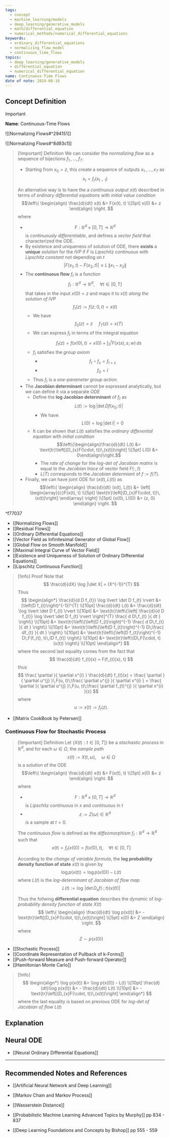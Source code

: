 ```yaml
---
tags:
  - concept
  - machine_learning/models
  - deep_learning/generative_models
  - math/differential_equation
  - numerical_methods/numerical_differential_equations
keywords:
  - ordinary_differential_equations
  - normalizing_flow_model
  - continuous_time_flows
topics:
  - deep_learning/generative_models
  - differential_equation
  - numerical_differential_equation
name: Continuous-Time Flows
date of note: 2024-08-16
---
```


## Concept Definition

>[!important]
>**Name**: Continuous-Time Flows

![[Normalizing Flows#^294151]]

![[Normalizing Flows#^8d93c1]]

>[!important] Definition
>We can consider the *normalizing flow* as a sequence of bijections $f_{1}\,{,}\ldots{,}\,f_{T}$.
>- Starting from $x_{0} = z$, this create a sequence of outputs $x_{1}\,{,}\ldots{,}\,x_{T}$ as $$x_{t} = f_{t}(x_{t-1})$$
>  
>An alternative way is to have the a *continuous output* $x(t)$ described in terms of *ordinary differential equations* with *initial value condition*
>$$\left\{
>\begin{align}
> \frac{d}{dt} x(t) &= F(x(t), t) \\[5pt] 
> x(0) &= z
>\end{align}
>\right.
>$$
>where
>- $$F: \mathbb{R}^{d} \times [0,T] \to \mathbb{R}^{d}$$ is *continuously differentiable*, and defines a *vector field* that characterized the ODE.
>- By existence and uniqueness of solution of ODE, there **exists** a **unique** *solution* for the *IVP* if $F$ is *Lipschitz continuous* with *Lipschitz constant* not depending on $t$ $$\lvert F(x_{1}, t) - F(x_{2}, t) \rvert \le L\,\lVert x_{1} - x_{2} \rVert $$
>- The **continuous flow** $f_{t}$ is a function $$f_{t}: \mathbb{R}^{d} \to \mathbb{R}^{d}, \quad \forall t\in [0,T]$$ that takes in the input $x(0) = z$ and maps it to $x(t)$ *along the solution of IVP* $$f_{t}(z) := f(z;\,0, t) = x(t)$$
>	- We have $$f_{0}(z) = z\, \quad f_{T}(z) = x(T)$$
>	- We can express $f_{t}$ in terms of the integral equation $$f_{t}(z) = f(x(0), t) = x(0) + \int_{0}^{t}F(x(s), s;\, w)\,ds$$
>	- $f_{t}$ satisfies the *group axiom* 
>		- $$f_{t} \circ f_{s} = f_{t+ s}$$
>		- $$f_{0} = I$$
>	- Thus $f_{t}$ is a *one-parameter group action*.
>- The **Jacobian determinant** cannot be expressed analytically, but we can define it via a separate *ODE*
>	- Define the **log Jacobian determinant** of $f_{t}$ as $$L(t) := \log \lvert \det D f(x_{0}; t) \rvert $$
>		- We have $$L(0) = \log \lvert \det I \rvert = 0$$
>	- It can be shown that $L(t)$ satisfies the *ordinary differential equation* with *initial condition* $$\left\{\begin{align}\frac{d}{dt} L(t) &= \text{tr}\left[(D_{x}F(\cdot, t))\,(x(t))\right]  \\[5pt]  L(0) &= 0\end{align}\right.$$
>		- The *rate of change* for the *log-det of Jacobian matrix* is equal to the *Jacobian trace* of vector field $F(\cdot,t)$
>		- $L(T)$ corresponds to the *Jacobian determiant* of $f:= f(T)$.
>- Finally, we can have joint ODE for $(x(t), L(t))$ as
>$$\left\{
>\begin{align}
> \frac{d}{dt} (x(t), L(t)) &= \left[ \begin{array}{c}F(x(t), t) \\[5pt] \text{tr}\left[(D_{x}F(\cdot, t))\,(x(t))\right] \end{array} \right]  \\[5pt] 
> (x(0), L(0)) &= (z, 0)
>\end{align}
>\right.
>$$

^f77037

- [[Normalizing Flows]]
- [[Residual Flows]]
- [[Ordinary Differential Equations]]
- [[Vector Field as Infinitesimal Generator of Global Flow]]
- [[Global Flow on Smooth Manifold]]
- [[Maximal Integral Curve of Vector Field]]
- [[Existence and Uniqueness of Solution of Ordinary Differential Equations]]
- [[Lipschitz Continuous Function]]

>[!info] Proof
>Note that 
>$$
>\frac{d}{dX} \log |\det X| = (X^{-1})^{T} 
>$$
>Thus
>$$
>\begin{align*}
> \frac{d}{d D f_{t}} \log \lvert \det D f_{t} \rvert &= (\left(D f_{t}\right)^{-1})^{T} \\[10pt]
> \frac{d}{dt} L(t) &= \frac{d}{dt} \log \lvert \det D f_{t} \rvert \\[10pt]
> &= \text{tr}\left\{\left[ \frac{d}{d D f_{t}} \log \lvert \det D f_{t} \rvert  \right]^{T} \frac{ d D\,f_{t} }{ dt }  \right\} \\[10pt]
> &= \text{tr}\left\{\left(D f_{t}\right)^{-1} \frac{ d D\,f_{t} }{ dt }  \right\} \\[10pt] 
> &= \text{tr}\left\{\left(D f_{t}\right)^{-1}  D\;\frac{ df_{t} }{ dt }  \right\} \\[10pt]
> &= \text{tr}\left\{\left(D f_{t}\right)^{-1} D\,F(f_{t}, t)\,(D f_{t}) \right\} \\[10pt]
>  &= \text{tr}\left\{D\,F(\cdot, t)(x(t))  \right\} \\[10pt]
>\end{align*}
>$$
>where the second last equality comes from the fact that
>$$
>\frac{d}{dt} f_{t}(x) = F(f_{t}(x), t)
>$$
>thus
>$$
>\frac{ \partial  }{ \partial x^{i} } \frac{d}{dt} f_{t}(x) = \frac{ \partial  }{ \partial u^{j} }\,F(u, t)\;\frac{ \partial u^{j} }{ \partial x^{i} } = \frac{ \partial  }{ \partial u^{j} }\,F(u, t)\;\frac{ \partial  f_{t}^{j} }{ \partial x^{i} }(z)
>$$
>where $$u := x(t) := f_{t}(z).$$

- [[Matrix CookBook by Petersen]]

### Continuous Flow for Stochastic Process

>[!important] Definition
>Let $\{X(t): t\in [0,T]\}$ be a *stochastic process* in $\mathbb{R}^{d}$, and for each $\omega\in \Omega$, the *sample path* $$x(t) := X(t, \omega), \quad \omega \in \Omega$$ is a solution of the ODE
>$$\left\{
>\begin{align}
> \frac{d}{dt} x(t) &= F(x(t), t) \\[5pt] 
> x(0) &= z
>\end{align}
>\right.
>$$
>where 
>- $$F: \mathbb{R}^{d} \times [0,T] \to \mathbb{R}^{d}$$ is *Lipschitz continuous* in $x$ and *continuous* in $t$
>- $$z := Z(\omega)\in \mathbb{R}^{d}$$ is a sample at $t=0$.
>
>The *continuous flow* is defined as the *diffeomorphism*  $f_{t}: \mathbb{R}^{d} \to \mathbb{R}^{d}$ such that $$x(t) = f_{t}(x(0)) = f(x(0), t), \quad \forall t\in [0,T]$$
>
>According to the *change of variable formula*, the **log probability density function of state** $x(t)$ is given by
>$$
>\log p(x(t)) = \log p(x(0)) - L(t) 
>$$
>where $L(t)$ is the *log-determinant of Jacobian of flow map*
>$$
>L(t) := \log \,\lvert \det D_{x} f(\cdot; t)(x(t)) \rvert
>$$
>
>Thus the follwing **differential equation** describes the *dynamic* of *log-probability density function* of *state* $X(t)$ 
>$$
>\left\{
>\begin{align}
> \frac{d}{dt} \log p(x(t)) &= - \text{tr}\left[(D_{x}F(\cdot, t))\,(x(t))\right] \\[5pt] 
> x(0) &= Z
>\end{align}
>\right.
>$$
>where $$Z\sim p(x(0))$$

- [[Stochastic Process]]
- [[Coordinate Representation of Pullback of k-Forms]]
- [[Push-forward Measure and Push-forward Operator]]
- [[Hamiltonian Monte Carlo]]

>[!info]
>$$
>\begin{align*}
>\log p(x(t)) &= \log p(x(0)) - L(t) \\[10pt]
> \frac{d}{dt}\log p(x(t)) &= - \frac{d}{dt} L(t) \\[10pt]
> &= - \text{tr}\left[(D_{x}F(\cdot, t))\,(x(t))\right] 
>\end{align*}
>$$
>where the last equality is based on previous ODE for *log-det of Jacobian of flow* $L(t)$



## Explanation


## Neural ODE

- [[Neural Ordinary Differential Equations]]



-----------
##  Recommended Notes and References




- [[Artificial Neural Network and Deep Learning]]


- [[Markov Chain and Markov Process]]

- [[Wasserstein Distance]]
- [[Probabilistic Machine Learning Advanced Topics by Murphy]] pp 834 - 837
- [[Deep Learning Foundations and Concepts by Bishop]] pp 555 - 559